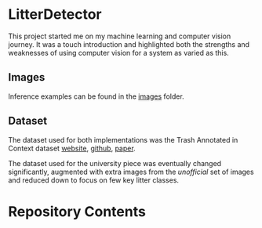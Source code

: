 # LitterDetector
This project started me on my machine learning and computer vision journey. It was a touch introduction and highlighted both the strengths and weaknesses of using computer vision for a system as varied as this. 

## Images
Inference examples can be found in the [images](https://github.com/trow-land/LitterDetector/tree/main/images) folder. 

## Dataset
The dataset used for both implementations was the Trash Annotated in Context dataset [website](http://tacodataset.org/), [github](https://github.com/pedropro/TACO), [paper](https://arxiv.org/abs/2003.06975). 

The dataset used for the university piece was eventually changed significantly, augmented with extra images from the _unofficial_ set of images and reduced down to focus on few key litter classes. 

# Repository Contents
